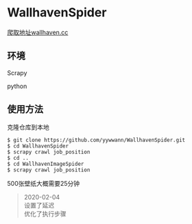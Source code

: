 # WallhavenSpider

[爬取地址wallhaven.cc](https://wallhaven.cc/toplist)

## 环境

Scrapy  
 
python

## 使用方法

克隆仓库到本地

```shell
$ git clone https://github.com/yywwann/WallhavenSpider.git
$ cd WallhavenSpider
$ scrapy crawl job_position
$ cd ..
$ cd WallhavenImageSpider
$ scrapy crawl job_position
```

500张壁纸大概需要25分钟

> 2020-02-04  
> 设置了延迟  
> 优化了执行步骤